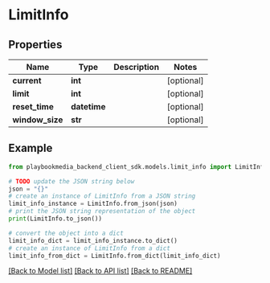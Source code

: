 # LimitInfo


## Properties

Name | Type | Description | Notes
------------ | ------------- | ------------- | -------------
**current** | **int** |  | [optional] 
**limit** | **int** |  | [optional] 
**reset_time** | **datetime** |  | [optional] 
**window_size** | **str** |  | [optional] 

## Example

```python
from playbookmedia_backend_client_sdk.models.limit_info import LimitInfo

# TODO update the JSON string below
json = "{}"
# create an instance of LimitInfo from a JSON string
limit_info_instance = LimitInfo.from_json(json)
# print the JSON string representation of the object
print(LimitInfo.to_json())

# convert the object into a dict
limit_info_dict = limit_info_instance.to_dict()
# create an instance of LimitInfo from a dict
limit_info_from_dict = LimitInfo.from_dict(limit_info_dict)
```
[[Back to Model list]](../README.md#documentation-for-models) [[Back to API list]](../README.md#documentation-for-api-endpoints) [[Back to README]](../README.md)


